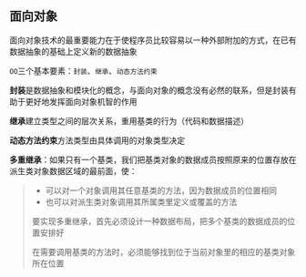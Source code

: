 ## 面向对象



面向对象技术的最重要能力在于使程序员比较容易以一种外部附加的方式，在已有数据抽象的基础上定义新的数据抽象

`OO`三个基本要素：`封装`、`继承`、`动态方法约束`



**封装**是数据抽象和模块化的概念，与面向对象的概念没有必然的联系，但是封装有助于更好地发挥面向对象机智的作用



**继承**建立类型之间的层次关系，重用基类的行为（代码和数据描述）



**动态方法约束**方法类型由具体调用的对象类型决定



**多重继承**：如果只有一个基类，我们把基类对象的数据成员按照原来的位置存放在派生类对象数据区域的最前面，使：

> - 可以对一个对象调用其任意基类的方法，因为数据成员的位置相同
> - 也可以对派生类对象调用其所属类里定义或覆盖的方法
>
> 要实现多重继承，首先必须设计一种数据布局，把多个基类的数据成员的位置安排好
>
> 在需要调用基类的方法时，必须能够找到位于当前对象里的相应的基类对象所在位置

